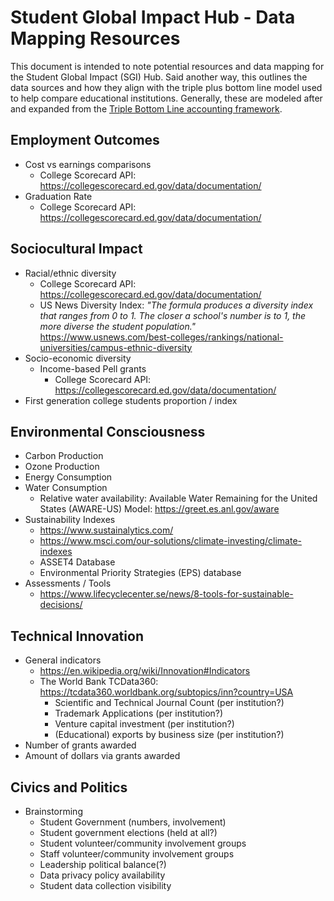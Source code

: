 # Student Global Impact Hub - Data Mapping Resources

This document is intended to note potential resources and data mapping for the Student Global Impact (SGI) Hub. Said another way, this outlines the data sources and how they align with the triple plus bottom line model used to help compare educational institutions. Generally, these are modeled after and expanded from the [Triple Bottom Line accounting framework](https://en.wikipedia.org/wiki/Triple_bottom_line).

## Employment Outcomes

- Cost vs earnings comparisons
  - College Scorecard API: <https://collegescorecard.ed.gov/data/documentation/>
- Graduation Rate
  - College Scorecard API: <https://collegescorecard.ed.gov/data/documentation/>

## Sociocultural Impact

- Racial/ethnic diversity
  - College Scorecard API: <https://collegescorecard.ed.gov/data/documentation/>
  - US News Diversity Index: _"The formula produces a diversity index that ranges from 0 to 1. The closer a school's number is to 1, the more diverse the student population."_ <https://www.usnews.com/best-colleges/rankings/national-universities/campus-ethnic-diversity>
- Socio-economic diversity
  - Income-based Pell grants
    - College Scorecard API: <https://collegescorecard.ed.gov/data/documentation/>
- First generation college students proportion / index

## Environmental Consciousness

- Carbon Production
- Ozone Production
- Energy Consumption
- Water Consumption
  - Relative water availability: Available Water Remaining for the United States (AWARE-US) Model: <https://greet.es.anl.gov/aware>
- Sustainability Indexes
  - <https://www.sustainalytics.com/>
  - <https://www.msci.com/our-solutions/climate-investing/climate-indexes>
  - ASSET4 Database
  - Environmental Priority Strategies (EPS) database
- Assessments / Tools
  - <https://www.lifecyclecenter.se/news/8-tools-for-sustainable-decisions/>

## Technical Innovation

- General indicators
  - <https://en.wikipedia.org/wiki/Innovation#Indicators>
  - The World Bank TCData360: <https://tcdata360.worldbank.org/subtopics/inn?country=USA>
    - Scientific and Technical Journal Count (per institution?)
    - Trademark Applications (per institution?)
    - Venture capital investment (per institution?)
    - (Educational) exports by business size (per institution?)
- Number of grants awarded
- Amount of dollars via grants awarded

## Civics and Politics

- Brainstorming
  - Student Government (numbers, involvement)
  - Student government elections (held at all?)
  - Student volunteer/community involvement groups
  - Staff volunteer/community involvement groups
  - Leadership political balance(?)
  - Data privacy policy availability
  - Student data collection visibility
